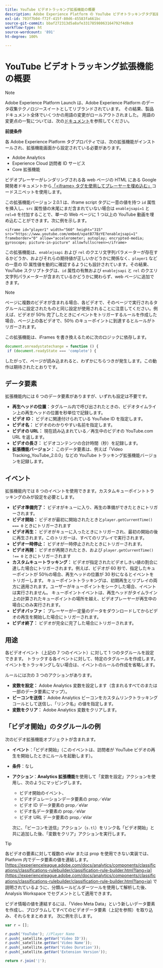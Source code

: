 ```yaml
---
title: YouTube ビデオトラッキング拡張機能の概要
description: Adobe Experience Platform の YouTube ビデオトラッキングタグ拡張機能について説明します。
exl-id: 703f7b04-f72f-415f-80d6-45583fa661bc
source-git-commit: bbaf272313d5a8afe33178598063164792f4d8c0
workflow-type: ht
source-wordcount: '891'
ht-degree: 100%

---
```


# YouTube ビデオトラッキング拡張機能の概要

>[!NOTE]
>
>Adobe Experience Platform Launch は、Adobe Experience Platform のデータ収集テクノロジースイートとしてリブランドされています。 その結果、製品ドキュメント全体でいくつかの用語の変更がロールアウトされました。 用語の変更点の一覧については、次の[ドキュメント](../../../term-updates.md)を参照してください。

**前提条件**

各 Adobe Experience Platform タグプロパティでは、次の拡張機能がインストールされ、拡張機能画面から設定されている必要があります。

* Adobe Analytics
* Experience Cloud 訪問者 ID サービス
* Core 拡張機能

ビデオプレーヤーがレンダリングされる各 web ページの HTML にある Google 開発者ドキュメントから[「&lt;iframe\> タグを使用してプレーヤーを埋め込む」](https://developers.google.com/youtube/player_parameters#Manual_IFrame_Embeds)コードスニペットを使用します。

この拡張機能バージョン 2.0.1 は、iframe script タグに一意の値を持つ `id` 属性を挿入し、`src` 属性値の末尾にまだ含まれていない場合は `enablejsapi=1` と `rel=0` を付加することで、単一の Web ページに 1 つ以上の YouTube 動画を埋め込むことができます。次に例を示します。

`<iframe id="player1" width="560" height="315" src="https://www.youtube.com/embed/xpatB77BzYE?enablejsapi=1" frameborder="0" allow="accelerometer; autoplay; encrypted-media; gyroscope; picture-in-picture" allowfullscreen></iframe>`

この拡張機能は、`enablejsapi` および `rel` のクエリ文字列パラメーターが存在するかどうか、およびそれらの期待値が正しいかどうかに関係なく、`player1` などの一意の ID 属性値を動的に確認するようにも設計されています。その結果、YouTube スクリプトタグは、`id` 属性の有無および `enablejsapi` と `rel` のクエリ文字列パラメーターが含まれているかどうかに関わらず、web ページに追加できます。

>[!NOTE]
>
>ページに複数のビデオが含まれる場合、各ビデオで、そのページで実行されるタグルールに設定されたものと同じ設定が使用されることに注意してください。例えば、ビデオが 50％ 完了したときにイベントをトリガーするルールを作成した場合、ページ上の各ビデオで、50％ のキューポイントに到達するとルールがトリガーされます。

この拡張機能は、iFrames を書き換えるために次のロジックに依存します。

```javascript
document.onreadystatechange = function () {
 if (document.readyState === 'complete') {
```

したがって、ページが読み込まれると、わずかにちらつきが発生します。この動作は期待されたとおりです。

## データ要素

拡張機能内には 6 つのデータ要素がありますが、いずれも設定は不要です。

* **再生ヘッドの位置**：タグルール内で呼び出されたときの、ビデオタイムライン上の再生ヘッドの位置を秒単位で記録します。
* **ビデオ ID：** ビデオに関連付けられている YouTube ID を指定します。
* **ビデオ名：** ビデオのわかりやすい名前を指定します。
* **ビデオの URL：** 現在読み込まれている／再生中のビデオの YouTube.com URL を返します。
* **ビデオの長さ：** ビデオコンテンツの合計時間（秒）を記録します。
* **拡張機能バージョン：** このデータ要素は、例えば「Video Tracking_YouTube_2.0.0」などの YouTube トラッキング拡張機能バージョンを記録します。

## イベント

拡張機能内では 8 つのイベントを使用できます。カスタムキューポイントトラッキングのみが設定を必要とします。

* **ビデオ準備完了：** ビデオがキューに入り、再生の準備ができたときにトリガーされます。
* **ビデオ開始：** ビデオが最初に開始されたときと`player.getCurrentTime() === 0` ときにトリガーされます
* **ビデオ再生：** ビデオがキューに入ったときにトリガーされ、最初の開始の後に再生されます。このトリガーは、すべてのリプレイで実行されます。
* **ビデオ一時停止：** ビデオが一時停止されたときにトリガーされます。
* **ビデオ再開：** ビデオが再開されたとき、および `player.getCurrentTime() !== 0` ときにトリガーされます 
* **カスタムキュートラッキング：** ビデオが指定されたビデオしきい値の割合に達した場合にトリガーされます。例えば、ビデオが 60 秒で、指定したキューポイントが 50％の場合、再生ヘッドの位置が 30 秒になるとイベントをトリガーします。 キューポイントトラッキングは、初期再生とリプレイの両方に適用されます。ユーザーがキューポイントをシークした場合、イベントは実行されません。 キューポイントイベントは、再生ヘッドがタイムライン上の計算されたキューポイントの場所を越え、ビデオプレーヤーが再生中の場合にのみ実行されます。
* **ビデオバッファ：** プレーヤーが一定量のデータをダウンロードしてからビデオの再生を開始した場合にトリガーされます。
* **ビデオ終了：** ビデオが完全に完了した場合にトリガーされます。

## 用途

各ビデオイベント（上記の 7 つのイベント）に対して 1 つのタグルールを設定できます。 トラックする各イベントに対して、特定のタグルールを作成します。イベントをトラッキングしない場合は、イベントのルールの作成を省略します。

ルールには次の 3 つのアクションがあります。

* **変数を設定：** Adobe Analytics 変数を設定します（含まれるすべてのまたは一部のデータ要素にマップ）。
* **ビーコンを送信：** Adobe Analytics ビーコンをカスタムリンクトラッキングコールとして送信し、「リンク名」の値を指定します。
* **変数をクリア：** Adobe Analytics 変数をクリアします。

## 「ビデオ開始」のタグルールの例

次のビデオ拡張機能オブジェクトが含まれます。

* **イベント**：「ビデオ開始」（このイベントは、訪問者が YouTube ビデオの再生を開始したときにルールを起動します）。

* **条件**：なし

* **アクション**：**Analytics 拡張機能**&#x200B;を使用して「変数を設定」アクションを使用し、次のようにマッピングします。

   * ビデオ開始のイベント、
   * ビデオデュレーションデータ要素の prop／eVar
   * ビデオ ID データ要素の prop／eVar
   * ビデオ名データ要素の prop／eVar
   * ビデオ URL データ要素の prop／eVar

   次に、「ビーコンを送信」アクション（`s.tl`）をリンク名「ビデオ開始」と共に追加した後、「変数をクリア」アクションを実行します。

>[!TIP]
> 
>各ビデオの要素に対して複数の eVar または prop を使用できない実装では、Platform 内でデータ要素の値を連結します。[https://experienceleague.adobe.com/docs/analytics/components/classifications/classifications-rulebuilder/classification-rule-builder.html?lang=ja](https://experienceleague.adobe.com/docs/analytics/components/classifications/classifications-rulebuilder/classification-rule-builder.html?lang=ja) で説明されているように、分類ルールビルダーツールを使用して解析した後、Analysis Workspace でセグメントとして適用できます。

ビデオ情報の値を連結するには、「Video Meta Data」という新しいデータ要素を作成し、プログラムしてすべてのビデオデータ要素（上記を参照）を取り込み、それらをまとめます。 次に例を示します。

```javascript
var r = [];

r.push('YouTube'); //Player Name
r.push(_satellite.getVar('Video ID'));
r.push(_satellite.getVar('Video Name'));
r.push(_satellite.getVar('Video Duration'));
r.push(_satellite.getVar('Extension Version'));

return r.join('|');
```
